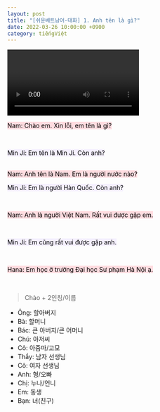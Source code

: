 ```yaml
---
layout: post
title: "[쉬운베트남어-대화] 1. Anh tên là gì?"
date: 2022-03-26 10:00:00 +0900
category: tiếngViệt
---
```


<div class="video-container">
    <video id="player" class="video-js vjs-default-skin vjs-big-play-centered" data-json="/public/json/쉬운베트남어-대화1과.json"></video>
</div>

<mark style="background-color: #ffdce0">Nam: Chào em. Xin lỗi, em tên là gì?</mark>

<br>

<mark style="background-color: #f5f0ff">Min Ji: Em tên là Min Ji. Còn anh?</mark>

<br>
<mark style="background-color: #ffdce0">Nam: Anh tên là Nam. Em là người nước nào?</mark>

<br>

<mark style="background-color: #f5f0ff">Min Ji: Em là người Hàn Quốc. Còn anh?</mark>

<br>

<mark style="background-color: #ffdce0">Nam: Anh là người Việt Nam. Rất vui được gặp em.</mark>

<br>

<mark style="background-color: #f5f0ff">Min Ji: Em cũng rất vui được gặp anh.</mark>

<br>

<mark style="background-color: #ffdce0">Hana: Em học ở trường Đại học Sư phạm Hà Nội ạ.</mark>

<br>



> Chào + 2인칭/이름

- Ông: 할아버지
- Bà: 할머니
- Bác: 큰 아버지/큰 어머니
- Chú: 아저씨
- Cô: 아줌마/고모
- Thầy: 남자 선생님
- Cô: 여자 선생님
- Anh: 형/오빠
- Chị: 누나/언니
- Em: 동생
- Bạn: 너(친구)
